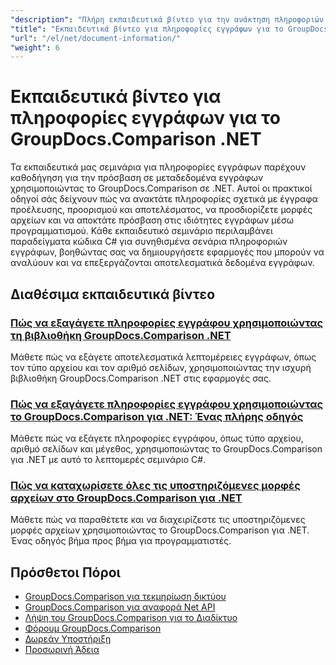 ```yaml
---
"description": "Πλήρη εκπαιδευτικά βίντεο για την ανάκτηση πληροφοριών εγγράφων και υποστηριζόμενων μορφών με το GroupDocs.Comparison για .NET."
"title": "Εκπαιδευτικά βίντεο για πληροφορίες εγγράφων για το GroupDocs.Comparison .NET"
"url": "/el/net/document-information/"
"weight": 6
---
```


# Εκπαιδευτικά βίντεο για πληροφορίες εγγράφων για το GroupDocs.Comparison .NET

Τα εκπαιδευτικά μας σεμινάρια για πληροφορίες εγγράφων παρέχουν καθοδήγηση για την πρόσβαση σε μεταδεδομένα εγγράφων χρησιμοποιώντας το GroupDocs.Comparison σε .NET. Αυτοί οι πρακτικοί οδηγοί σάς δείχνουν πώς να ανακτάτε πληροφορίες σχετικά με έγγραφα προέλευσης, προορισμού και αποτελέσματος, να προσδιορίζετε μορφές αρχείων και να αποκτάτε πρόσβαση στις ιδιότητες εγγράφων μέσω προγραμματισμού. Κάθε εκπαιδευτικό σεμινάριο περιλαμβάνει παραδείγματα κώδικα C# για συνηθισμένα σενάρια πληροφοριών εγγράφων, βοηθώντας σας να δημιουργήσετε εφαρμογές που μπορούν να αναλύουν και να επεξεργάζονται αποτελεσματικά δεδομένα εγγράφων.

## Διαθέσιμα εκπαιδευτικά βίντεο

### [Πώς να εξαγάγετε πληροφορίες εγγράφου χρησιμοποιώντας τη βιβλιοθήκη GroupDocs.Comparison .NET](./extract-info-groupdocs-comparison-dotnet/)
Μάθετε πώς να εξάγετε αποτελεσματικά λεπτομέρειες εγγράφων, όπως τον τύπο αρχείου και τον αριθμό σελίδων, χρησιμοποιώντας την ισχυρή βιβλιοθήκη GroupDocs.Comparison .NET στις εφαρμογές σας.

### [Πώς να εξαγάγετε πληροφορίες εγγράφου χρησιμοποιώντας το GroupDocs.Comparison για .NET: Ένας πλήρης οδηγός](./extract-document-info-groupdocs-comparison-net/)
Μάθετε πώς να εξάγετε πληροφορίες εγγράφου, όπως τύπο αρχείου, αριθμό σελίδων και μέγεθος, χρησιμοποιώντας το GroupDocs.Comparison για .NET με αυτό το λεπτομερές σεμινάριο C#.

### [Πώς να καταχωρίσετε όλες τις υποστηριζόμενες μορφές αρχείων στο GroupDocs.Comparison για .NET](./mastering-groupdocs-comparison-list-supported-formats/)
Μάθετε πώς να παραθέτετε και να διαχειρίζεστε τις υποστηριζόμενες μορφές αρχείων χρησιμοποιώντας το GroupDocs.Comparison για .NET. Ένας οδηγός βήμα προς βήμα για προγραμματιστές.

## Πρόσθετοι Πόροι

- [GroupDocs.Comparison για τεκμηρίωση δικτύου](https://docs.groupdocs.com/comparison/net/)
- [GroupDocs.Comparison για αναφορά Net API](https://reference.groupdocs.com/comparison/net/)
- [Λήψη του GroupDocs.Comparison για το Διαδίκτυο](https://releases.groupdocs.com/comparison/net/)
- [Φόρουμ GroupDocs.Comparison](https://forum.groupdocs.com/c/comparison)
- [Δωρεάν Υποστήριξη](https://forum.groupdocs.com/)
- [Προσωρινή Άδεια](https://purchase.groupdocs.com/temporary-license/)